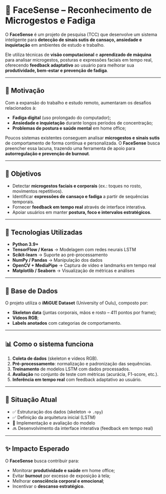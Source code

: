 # 🎯 FaceSense – Reconhecimento de Microgestos e Fadiga  

O **FaceSense** é um projeto de pesquisa (TCC) que desenvolve um sistema inteligente para **detecção de sinais sutis de cansaço, ansiedade e inquietação** em ambientes de estudo e trabalho.  

Ele utiliza técnicas de **visão computacional** e **aprendizado de máquina** para analisar microgestos, posturas e expressões faciais em tempo real, oferecendo **feedback adaptativo** ao usuário para melhorar sua **produtividade, bem-estar e prevenção de fadiga**.  

---

## 🔎 Motivação  

Com a expansão do trabalho e estudo remoto, aumentaram os desafios relacionados à:  

- **Fadiga digital** (uso prolongado do computador);  
- **Ansiedade e inquietação** durante longos períodos de concentração;  
- **Problemas de postura e saúde mental** em home office;  

Poucos sistemas existentes conseguem analisar **microgestos e sinais sutis** de comportamento de forma contínua e personalizada. O **FaceSense** busca preencher essa lacuna, trazendo uma ferramenta de apoio para **autorregulação e prevenção de burnout**.  

---

## 🚀 Objetivos  

- Detectar **microgestos faciais e corporais** (ex.: toques no rosto, movimentos repetitivos).  
- Identificar **expressões de cansaço e fadiga** a partir de sequências temporais.  
- Fornecer **feedback em tempo real** através de interface interativa.  
- Apoiar usuários em manter **postura, foco e intervalos estratégicos**.  

---

## 🧩 Tecnologias Utilizadas  

- **Python 3.9+**  
- **TensorFlow / Keras** → Modelagem com redes neurais LSTM  
- **Scikit-learn** → Suporte ao pré-processamento  
- **NumPy / Pandas** → Manipulação dos dados  
- **OpenCV + MediaPipe** → Captura de vídeo e landmarks em tempo real  
- **Matplotlib / Seaborn** → Visualização de métricas e análises  

---

## 📂 Base de Dados  

O projeto utiliza o **iMiGUE Dataset** (University of Oulu), composto por:  
- **Skeleton data** (juntas corporais, mãos e rosto – 411 pontos por frame);  
- **Vídeos RGB**;  
- **Labels anotados** com categorias de comportamento.  

---

## 📊 Como o sistema funciona  

1. **Coleta de dados** (skeleton e vídeos RGB).  
2. **Pré-processamento**: normalização e padronização das sequências.  
3. **Treinamento** de modelos LSTM com dados processados.  
4. **Avaliação** no conjunto de teste com métricas (acurácia, F1-score, etc.).  
5. **Inferência em tempo real** com feedback adaptativo ao usuário.  

---

## 📑 Situação Atual  

- ✅ Estruturação dos dados (skeleton → `.npy`)  
- ✅ Definição da arquitetura inicial (LSTM)  
- 🔄 Implementação e avaliação do modelo  
- 🔜 Desenvolvimento da interface interativa (feedback em tempo real)  

---

## ✨ Impacto Esperado  

O **FaceSense** busca contribuir para:  

- Monitorar **produtividade e saúde** em home office;  
- Evitar **burnout** por excesso de exposição à tela;  
- Melhorar **consciência corporal e emocional**;  
- Incentivar o **descanso estratégico**.  
